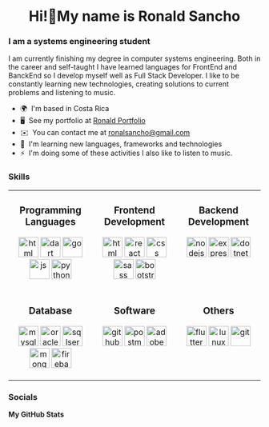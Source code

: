 <h1 align="center">Hi!👋My name is Ronald Sancho</h1>

<h3 align="cemter">I am a systems engineering student</h3>


I am currently finishing my degree in computer systems engineering. Both in the career and self-taught I have learned languages for FrontEnd and BanckEnd so I develop myself well as Full Stack Developer. I like to be constantly learning new technologies, creating solutions to current problems and listening to music.

* 🌍  I'm based in Costa Rica
* 🖥️  See my portfolio at [Ronald Portfolio](http://ronaldsancho.github.io/Portfolio_Ronald/)
* ✉️  You can contact me at [ronalsancho@gmail.com](mailto:ronalsancho@gmail.com)
* 🧠  I'm learning new languages, frameworks and technologies
* ⚡  I'm doing some of these activities I also like to listen to music.

<h3 align="cemter">Skills</h3>

<p align="left">
    <table>
        <tr>
            <td valign="top" width="33%">
                <h3 align="center">Programming Languages</h3>
                <p align="center"> 
                    <a href="https://www.w3schools.com/html/" target="_blank" rel="noreferrer"> 
                    <img src="https://cdn.jsdelivr.net/gh/devicons/devicon/icons/html5/html5-original.svg" 
                    alt="html" width="40" height="40"/></a>
                    <a href="https://dart.dev/" target="_blank" rel="noreferrer"> 
                    <img src="https://cdn.jsdelivr.net/gh/devicons/devicon/icons/dart/dart-original.svg" 
                    alt="dart" width="40" height="40"/></a>
                    <a href="https://go.dev/" target="_blank" rel="noreferrer"> 
                    <img src="https://cdn.jsdelivr.net/gh/devicons/devicon/icons/go/go-original.svg" 
                    alt="go" width="40" height="40"/></a>
                    <a href="https://developer.mozilla.org/en-US/docs/Web/JavaScript" 
                    target="_blank" rel="noreferrer"> 
                    <img src="https://cdn.jsdelivr.net/gh/devicons/devicon/icons/javascript/javascript-original.svg" alt="js" width="40" height="40"/></a>
                    <a href="https://pypi.org/" target="_blank" rel="noreferrer"> 
                    <img src="https://cdn.jsdelivr.net/gh/devicons/devicon/icons/python/python-original.svg" 
                    alt="python" width="40" height="40"/></a>
                </p>
            </td>
            <td valign="top" width="33%">
                <h3 align="center">Frontend Development</h3>
                <p align="center"> 
                    <a href="https://www.w3schools.com/html/" target="_blank" rel="noreferrer"> 
                    <img src="https://cdn.jsdelivr.net/gh/devicons/devicon/icons/html5/html5-original.svg" 
                    alt="html" width="40" height="40"/></a>
                    <a href="https://react.dev/" target="_blank" rel="noreferrer"> 
                    <img src="https://cdn.jsdelivr.net/gh/devicons/devicon/icons/react/react-original.svg" 
                    alt="react" width="40" height="40"/></a>
                    <a href="https://developer.mozilla.org/en-US/docs/Learn/CSS" target="_blank" rel="noreferrer"> 
                    <img src="https://cdn.jsdelivr.net/gh/devicons/devicon/icons/css3/css3-original.svg" 
                    alt="css" width="40" height="40"/></a>
                    <a href="https://sass-lang.com/" target="_blank" rel="noreferrer"> 
                    <img src="https://cdn.jsdelivr.net/gh/devicons/devicon/icons/sass/sass-original.svg" 
                    alt="sass" width="40" height="40"/></a>
                    <a href="https://getbootstrap.com/" target="_blank" rel="noreferrer"> 
                    <img src="https://cdn.jsdelivr.net/gh/devicons/devicon/icons/bootstrap/bootstrap-original.svg" 
                    alt="bootstrap" width="40" height="40"/></a>
                </p>
            </td>
            <td valign="top" width="33%">
                <h3 align="center">Backend Development</h3>
                <p align="center">
                    <a href="https://nodejs.org/en" target="_blank" rel="noreferrer"> 
                    <img src="https://cdn.jsdelivr.net/gh/devicons/devicon/icons/nodejs/nodejs-original.svg" 
                    alt="nodejs" width="40" height="40"/></a>
                    <a href="https://expressjs.com/" target="_blank" rel="noreferrer"> 
                    <img src="https://raw.githubusercontent.com/danielcranney/readme-generator/main/public/icons/skills/express-colored-dark.svg" 
                    alt="expressjs" width="40" height="40"/></a>
                    <a href="https://learn.microsoft.com/en-us/dotnet/core/introduction" target="_blank" rel="noreferrer"> 
                    <img src="https://cdn.jsdelivr.net/gh/devicons/devicon/icons/dotnetcore/dotnetcore-original.svg" 
                    alt="dotnetcore" width="40" height="40"/></a>
                </p>
            </td>
        </tr>
                <tr>
            <td valign="middle" width="33%">
                <h3 align="center">Database</h3>
                <p align="center">
                    <a href="https://www.mysql.com/" target="_blank" rel="noreferrer"> 
                    <img src="https://cdn.jsdelivr.net/gh/devicons/devicon/icons/mysql/mysql-original.svg" 
                    alt="mysql" width="40" height="40"/></a>
                    <a href="https://www.oracle.com/" target="_blank" rel="noreferrer"> 
                    <img src="https://cdn.jsdelivr.net/gh/devicons/devicon/icons/oracle/oracle-original.svg" 
                    alt="oracle" width="40" height="40"/></a>
                    <a href="https://www.microsoft.com/en-us/sql-server/sql-server-downloads" target="_blank" rel="noreferrer"> <img src="https://cdn.jsdelivr.net/gh/devicons/devicon/icons/microsoftsqlserver/microsoftsqlserver-plain.svg" alt="sqlserver" width="40" height="40"/></a>
                    <a href="https://www.mongodb.com/docs/" target="_blank" rel="noreferrer"> 
                    <img src="https://cdn.jsdelivr.net/gh/devicons/devicon/icons/mongodb/mongodb-original.svg" 
                    alt="mongodb" width="40" height="40"/></a>
                    <a href="https://firebase.google.com/" target="_blank" rel="noreferrer"> 
                    <img src="https://cdn.jsdelivr.net/gh/devicons/devicon/icons/firebase/firebase-plain.svg" 
                    alt="firebase" width="40" height="40"/></a>
                </p>
            </td>
            <td valign="top" width="33%">
                <h3 align="center">Software</h3>
                <p align="center"> 
                    <a href="https://github.com/github" target="_blank" rel="noreferrer"> 
                    <img src="https://cdn.jsdelivr.net/gh/devicons/devicon/icons/github/github-original.svg" 
                    alt="github" width="40" height="40"/></a>
                    <a href="https://www.postman.com/" target="_blank" rel="noreferrer"> 
                    <img src="https://www.vectorlogo.zone/logos/getpostman/getpostman-icon.svg" 
                    alt="postman" width="40" height="40"/></a>
                    <a href="https://helpx.adobe.com/mx/xd/get-started.html" target="_blank" rel="noreferrer"> 
                    <img src="https://cdn.worldvectorlogo.com/logos/adobe-xd.svg" 
                    alt="adobexd" width="40" height="40"/></a>
                </p>
            </td>
            <td valign="top" width="33%">
                <h3 align="center">Others</h3>
                <p align="center">
                    <a href="https://flutter.dev/" target="_blank" rel="noreferrer"> 
                    <img src="https://cdn.jsdelivr.net/gh/devicons/devicon/icons/flutter/flutter-original.svg" 
                    alt="flutter" width="40" height="40"/></a>
                    <a href="https://www.linix.com.co/" target="_blank" rel="noreferrer"> 
                    <img src="https://cdn.jsdelivr.net/gh/devicons/devicon/icons/linux/linux-original.svg" 
                    alt="lunux" width="40" height="40"/></a>
                    <a href="https://git-scm.com/" target="_blank" rel="noreferrer"> 
                    <img src="https://cdn.jsdelivr.net/gh/devicons/devicon/icons/git/git-original.svg" 
                    alt="git" width="40" height="40"/></a>
                </p>
            </td>
        </tr>
    </table>
</p>

### Socials

<p align="left"> 

</p>

<b>My GitHub Stats</b>

<!-- ![](./profile-3d-contrib/profile-night-view.svg) -->

